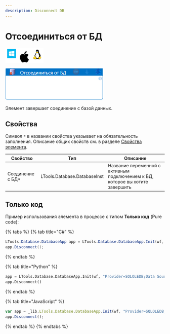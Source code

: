 ```yaml
---
description: Disconnect DB
---
```



# Отсоединиться от БД

![](<../../../.gitbook/assets/image (100) (1) (1) (1) (1) (1) (1) (1) (2) (65).png>)

![](<../../../.gitbook/assets/отсоединиться от бд.png>)

Элемент завершает соединение с базой данных.


## Свойства
Символ `*` в названии свойства указывает на обязательность заполнения. Описание общих свойств см. в разделе [Свойства элемента](https://docs.primo-rpa.ru/primo-rpa/primo-studio/process/elements#svoistva-elementa).


| Свойство         | Тип                          | Описание                |
| ---------------- | ---------------------------- | ----------------------- |
| Соединение с БД\* | LTools.Database.DatabaseInst | Название переменной с активным подключением к БД, которое вы хотите завершить |


## Только код

Пример использования элемента в процессе с типом **Только код** (Pure code):

{% tabs %}
{% tab title="C#" %}
```csharp
LTools.Database.DatabaseApp app = LTools.Database.DatabaseApp.Init(wf, "Provider=SQLOLEDB;Data Source=<servername>;Initial Catalog=<dbname>;Integrated Security=SSPI");
app.Disconnect();
```
{% endtab %}

{% tab title="Python" %}
```python
app = LTools.Database.DatabaseApp.Init(wf, "Provider=SQLOLEDB;Data Source=<servername>;Initial Catalog=<dbname>;Integrated Security=SSPI")
app.Disconnect()
```
{% endtab %}

{% tab title="JavaScript" %}
```javascript
var app = _lib.LTools.Database.DatabaseApp.Init(wf, "Provider=SQLOLEDB;Data Source=<servername>;Initial Catalog=<dbname>;Integrated Security=SSPI");
app.Disconnect();
```
{% endtab %}
{% endtabs %}
